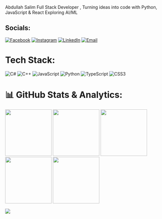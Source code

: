 
 Abdullah Salim  Full Stack Developer , Turning ideas into code with Python, JavaScript & React  Exploring AI/ML 



 ## Socials:
[![Facebook](https://img.shields.io/badge/Facebook-00FFFF?style=for-the-badge&logo=Facebook&logoColor=black)](https://facebook.com/AbdullahSalim)
[![Instagram](https://img.shields.io/badge/Instagram-00FFFF?style=for-the-badge&logo=Instagram&logoColor=black)](https://instagram.com/aabdullah_salim)
[![LinkedIn](https://img.shields.io/badge/LinkedIn-00FFFF?style=for-the-badge&logo=linkedin&logoColor=black)](https://www.linkedin.com/in/abdullah-salim-9b223331b/)
[![Email](https://img.shields.io/badge/Email-00FFFF?style=for-the-badge&logo=gmail&logoColor=black)](mailto:aabdullahsalimm24@gmail.com)
 

 # Tech Stack:
![C#](https://img.shields.io/badge/c%23-90EE90.svg?style=for-the-badge&logo=csharp&logoColor=black)
![C++](https://img.shields.io/badge/c++-90EE90.svg?style=for-the-badge&logo=c%2B%2B&logoColor=black)
![JavaScript](https://img.shields.io/badge/javascript-90EE90.svg?style=for-the-badge&logo=javascript&logoColor=black)
![Python](https://img.shields.io/badge/python-90EE90.svg?style=for-the-badge&logo=python&logoColor=black)
![TypeScript](https://img.shields.io/badge/typescript-90EE90.svg?style=for-the-badge&logo=typescript&logoColor=black)
![CSS3](https://img.shields.io/badge/css3-90EE90.svg?style=for-the-badge&logo=css3&logoColor=black)

# 📊 GitHub Stats & Analytics:
<div>

  <!-- Stats Cards -->
  <img src="https://github-profile-summary-cards.vercel.app/api/cards/stats?username=AAbdullahsalim&theme=tokyonight" height="150"/>
  <img src="https://github-profile-summary-cards.vercel.app/api/cards/most-commit-language?username=AAbdullahsalim&theme=tokyonight" height="150"/>
  <img src="https://github-readme-stats.vercel.app/api/top-langs/?username=AAbdullahsalim&theme=tokyonight&hide_border=false&layout=compact&langs_count=5" height="150"/>
  <img src="https://github-profile-summary-cards.vercel.app/api/cards/productive-time?username=AAbdullahsalim&theme=tokyonight&utcOffset=5" height="150"/>
  <img src="https://github-profile-summary-cards.vercel.app/api/cards/profile-details?username=AAbdullahsalim&theme=tokyonight" height="150"/>

  

</div>


<!-- Contribution Graph -->
![](https://github-readme-activity-graph.vercel.app/graph?username=AAbdullahsalim&theme=tokyo-night&hide_border=false)


<!-- Top Languages -->
 





